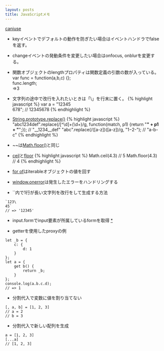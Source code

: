 ```yaml
---
layout: posts
title: JavaScriptメモ 
---
```

[caniuse](http://caniuse.com/)  
  
* keyイベントでデフォルトの動作を防ぎたい場合はイベントハンドラでfalseを返す。
  
* changeイベントの発動条件を変更したい場合はonfocus, onblurを変更する。
  
* 関数オブジェクトのlengthプロパティは関数定義の引数の数が入っている。  
var func = function(a,b,c) {};  
func.length;  
=>3  
  
* 文字列の途中で改行を入れたいときは「\」を行末に置く。
{% highlight javascript %}
var a = "12345\
678";
// 12345678
{% endhighlight %}

* [String.prototype.replace()](https://developer.mozilla.org/en/docs/Web/JavaScript/Reference/Global_Objects/String/replace)
{% highlight javascript %}
"abc1234def".replace(/[^\d]+(\d+)/g, function(match, p1) {return "__" + p1 + "__";});
// "__1234__def"
"abc".replace(/([a-z])([a-z])/g, "$1-$2-");
// "a-b-c"
{% endhighlight %}

* ~~は[Math.floor()](https://developer.mozilla.org/en/docs/Web/JavaScript/Reference/Global_Objects/Math/floor)と同じ

* [ceil](https://developer.mozilla.org/ja/docs/Web/JavaScript/Reference/Global_Objects/Math/ceil)と[floor](https://developer.mozilla.org/ja/docs/Web/JavaScript/Reference/Global_Objects/Math/floor)
{% highlight javascript %}
Math.ceil(4.3)
// 5
Math.floor(4.3)
// 4
{% endhighlight %}

* [for of](https://developer.mozilla.org/en/docs/Web/JavaScript/Reference/Statements/for...of)はiterableオブジェクトの値を回す

* [window.onerror](https://developer.mozilla.org/ja/docs/Web/API/GlobalEventHandlers/onerror)は発生したエラーをハンドリングする  

* \`\`内で1行が長い文字列を改行をして生成する方法  

```
`123\
45`
// => '12345'
```

* input.formでinput要素が所属しているformを取得 [\*](https://developer.mozilla.org/en-US/docs/Web/HTML/Element/input)  

* getterを使用したproxyの例

```
let _b = {
    c: {
        d: 1
    }
};
let a = {
    get b() {
        return _b;
    }
};
console.log(a.b.c.d);
// => 1
```

* 分割代入で変数に値を割り当てない

```
[, a, b] = [1, 2, 3]
// a = 2
// b = 3
```

* 分割代入で新しい配列を生成

```
a = [1, 2, 3]
[...a]
// [1, 2, 3]
```
